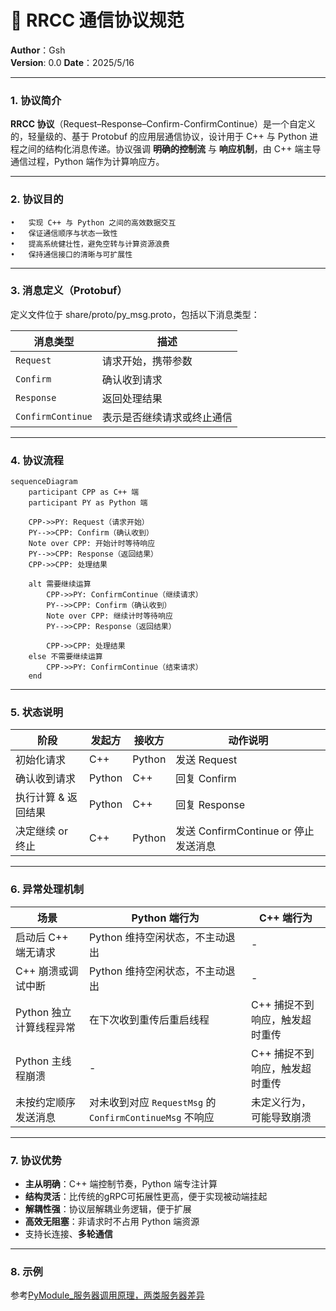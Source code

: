 # 📘 RRCC 通信协议规范

**Author**：Gsh  
**Version**: 0.0
**Date**：2025/5/16  


---

### 1. 协议简介

**RRCC 协议**（Request–Response–Confirm-ConfirmContinue）是一个自定义的，轻量级的、基于 Protobuf 的应用层通信协议，设计用于 C++ 与 Python 进程之间的结构化消息传递。协议强调 **明确的控制流** 与 **响应机制**，由 C++ 端主导通信过程，Python 端作为计算响应方。

---

### 2. 协议目的

	•	实现 C++ 与 Python 之间的高效数据交互
	•	保证通信顺序与状态一致性
	•	提高系统健壮性，避免空转与计算资源浪费
	•	保持通信接口的清晰与可扩展性


---

### 3. 消息定义（Protobuf）

定义文件位于 share/proto/py_msg.proto，包括以下消息类型：

| 消息类型          | 描述                         |
|------------------|-----------------------------|
| `Request`        | 请求开始，携带参数             |
| `Confirm`        | 确认收到请求                  |
| `Response`       | 返回处理结果                  |
| `ConfirmContinue`| 表示是否继续请求或终止通信       |

---

### 4. 协议流程

```mermaid
sequenceDiagram
    participant CPP as C++ 端
    participant PY as Python 端

    CPP->>PY: Request（请求开始）
    PY-->>CPP: Confirm（确认收到）
    Note over CPP: 开始计时等待响应
    PY-->>CPP: Response（返回结果）
    CPP->>CPP: 处理结果

    alt 需要继续运算
        CPP->>PY: ConfirmContinue（继续请求）
        PY-->>CPP: Confirm（确认收到）
        Note over CPP: 继续计时等待响应
        PY-->>CPP: Response（返回结果）

        CPP->>CPP: 处理结果
    else 不需要继续运算
        CPP->>PY: ConfirmContinue（结束请求）
    end
```

---

### 5. 状态说明

| 阶段                | 发起方  | 接收方   | 动作说明                           |
|--------------------|--------|--------|------------------------------------|
| 初始化请求           | C++    | Python | 发送 Request                        |
| 确认收到请求         | Python | C++    | 回复 Confirm                        |
| 执行计算 & 返回结果  | Python | C++    | 回复 Response                        |
| 决定继续 or 终止        | C++    | Python | 发送 ConfirmContinue  or 停止发送消息  |

---

### 6. 异常处理机制

| 场景          | Python 端行为            | C++ 端行为    |
|----------|-----------|----------------|
| 启动后 C++ 端无请求  | Python 维持空闲状态，不主动退出  | -     |
| C++ 崩溃或调试中断   | Python 维持空闲状态，不主动退出    | -       |
| Python 独立计算线程异常 | 在下次收到重传后重启线程  | C++ 捕捉不到响应，触发超时重传   |
| Python 主线程崩溃   | -    | C++ 捕捉不到响应，触发超时重传   |
| 未按约定顺序发送消息   | 对未收到对应 `RequestMsg` 的 `ConfirmContinueMsg` 不响应  | 未定义行为，可能导致崩溃   |


---

### 7. 协议优势

- **主从明确**：C++ 端控制节奏，Python 端专注计算
- **结构灵活**：比传统的gRPC可拓展性更高，便于实现被动端挂起
- **解耦性强**：协议层解耦业务逻辑，便于扩展
- **高效无阻塞**：非请求时不占用 Python 端资源
- 支持长连接、**多轮通信**

---

### 8. 示例

参考[PyModule_服务器调用原理，两类服务器差异](./PyModule_服务器调用原理，两类服务器差异.md)


